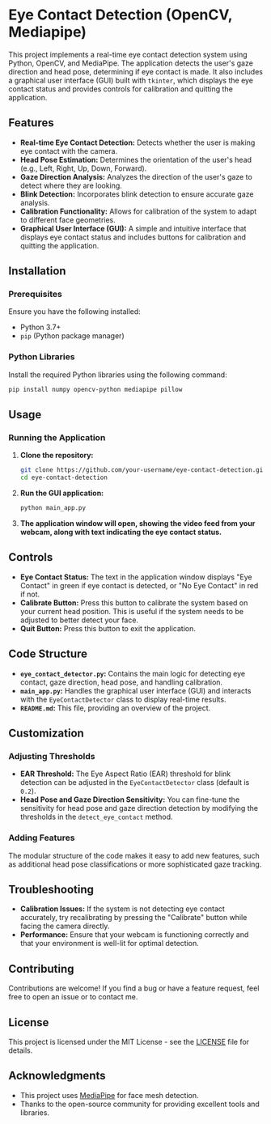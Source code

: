 # Eye Contact Detection (OpenCV, Mediapipe)

This project implements a real-time eye contact detection system using Python, OpenCV, and MediaPipe. The application detects the user's gaze direction and head pose, determining if eye contact is made. It also includes a graphical user interface (GUI) built with `tkinter`, which displays the eye contact status and provides controls for calibration and quitting the application.

## Features

- **Real-time Eye Contact Detection:** Detects whether the user is making eye contact with the camera.
- **Head Pose Estimation:** Determines the orientation of the user's head (e.g., Left, Right, Up, Down, Forward).
- **Gaze Direction Analysis:** Analyzes the direction of the user's gaze to detect where they are looking.
- **Blink Detection:** Incorporates blink detection to ensure accurate gaze analysis.
- **Calibration Functionality:** Allows for calibration of the system to adapt to different face geometries.
- **Graphical User Interface (GUI):** A simple and intuitive interface that displays eye contact status and includes buttons for calibration and quitting the application.

## Installation

### Prerequisites

Ensure you have the following installed:

- Python 3.7+
- `pip` (Python package manager)

### Python Libraries

Install the required Python libraries using the following command:

```bash
pip install numpy opencv-python mediapipe pillow
```

## Usage

### Running the Application

1. **Clone the repository:**

   ```bash
   git clone https://github.com/your-username/eye-contact-detection.git
   cd eye-contact-detection
   ```
2. **Run the GUI application:**
   ```bash
   python main_app.py
   ```

3. **The application window will open, showing the video feed from your webcam, along with text indicating the eye contact status.**

## Controls

- **Eye Contact Status:** The text in the application window displays "Eye Contact" in green if eye contact is detected, or "No Eye Contact" in red if not.
- **Calibrate Button:** Press this button to calibrate the system based on your current head position. This is useful if the system needs to be adjusted to better detect your face.
- **Quit Button:** Press this button to exit the application.

## Code Structure

- **`eye_contact_detector.py`:** Contains the main logic for detecting eye contact, gaze direction, head pose, and handling calibration.
- **`main_app.py`:** Handles the graphical user interface (GUI) and interacts with the `EyeContactDetector` class to display real-time results.
- **`README.md`:** This file, providing an overview of the project.

## Customization

### Adjusting Thresholds

- **EAR Threshold:** The Eye Aspect Ratio (EAR) threshold for blink detection can be adjusted in the `EyeContactDetector` class (default is `0.2`).
- **Head Pose and Gaze Direction Sensitivity:** You can fine-tune the sensitivity for head pose and gaze direction detection by modifying the thresholds in the `detect_eye_contact` method.

### Adding Features

The modular structure of the code makes it easy to add new features, such as additional head pose classifications or more sophisticated gaze tracking.

## Troubleshooting

- **Calibration Issues:** If the system is not detecting eye contact accurately, try recalibrating by pressing the "Calibrate" button while facing the camera directly.
- **Performance:** Ensure that your webcam is functioning correctly and that your environment is well-lit for optimal detection.

## Contributing

Contributions are welcome! If you find a bug or have a feature request, feel free to open an issue or to contact me.

## License

This project is licensed under the MIT License - see the [LICENSE](LICENSE) file for details.

## Acknowledgments

- This project uses [MediaPipe](https://google.github.io/mediapipe/) for face mesh detection.
- Thanks to the open-source community for providing excellent tools and libraries.
